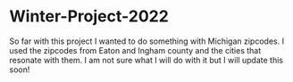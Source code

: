 # Winter-Project-2022
So far with this project I wanted to do something with Michigan zipcodes. I used the zipcodes from Eaton and Ingham county and the cities that resonate with them. I am not sure what I will do with it but I will update this soon! 

